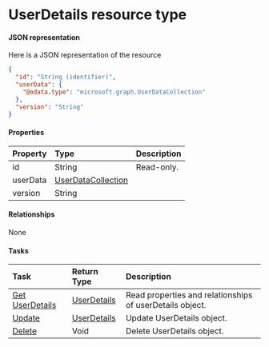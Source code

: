 # UserDetails resource type



#### JSON representation

Here is a JSON representation of the resource

<!-- {
  "blockType": "resource",
  "optionalProperties": [

  ],
  "@odata.type": "microsoft.graph.UserDetails"
}-->

```json
{
  "id": "String (identifier)",
  "userData": {
    "@odata.type": "microsoft.graph.UserDataCollection"
  },
  "version": "String"
}

```
#### Properties
| Property	   | Type	|Description|
|:---------------|:--------|:----------|
|id|String| Read-only.|
|userData|[UserDataCollection](userdatacollection.md)||
|version|String||

#### Relationships
None


#### Tasks

| Task		   | Return Type	|Description|
|:---------------|:--------|:----------|
|[Get UserDetails](../api/userdetails_get.md) | [UserDetails](userdetails.md) |Read properties and relationships of userDetails object.|
|[Update](../api/userdetails_update.md) | [UserDetails](userdetails.md)	|Update UserDetails object. |
|[Delete](../api/userdetails_delete.md) | Void	|Delete UserDetails object. |
